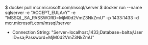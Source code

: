 $ docker pull mcr.microsoft.com/mssql/server
$ docker run --name sqlserver -e "ACCEPT_EULA=Y" -e "MSSQL_SA_PASSWORD=MjM0d2VmZ3NkZmU" -p 1433:1433 -d mcr.microsoft.com/mssql/server

- Connection String: "Server=localhost,1433;Database=balta;User ID=sa;Password=MjM0d2VmZ3NkZmU"